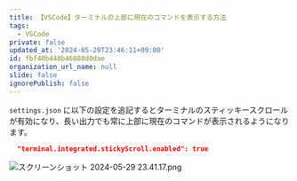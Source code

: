```yaml
---
title: 【VSCode】ターミナルの上部に現在のコマンドを表示する方法
tags:
  - VSCode
private: false
updated_at: '2024-05-29T23:46:11+09:00'
id: fbf40b448b46088d0dae
organization_url_name: null
slide: false
ignorePublish: false
---
```

`settings.json` に以下の設定を追記するとターミナルのスティッキースクロールが有効になり、長い出力でも常に上部に現在のコマンドが表示されるようになります。

```json:settings.json
  "terminal.integrated.stickyScroll.enabled": true

```

![スクリーンショット 2024-05-29 23.41.17.png](https://qiita-image-store.s3.ap-northeast-1.amazonaws.com/0/2342443/92649ca7-f64b-fe7c-acbe-1b265a681354.png)
